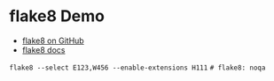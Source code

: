 # flake8 Demo

- [flake8 on GitHub](https://github.com/PyCQA/flake8)
- [flake8 docs](https://flake8.pycqa.org/en/latest/)

`flake8 --select E123,W456 --enable-extensions H111`
`# flake8: noqa`
